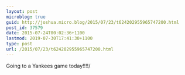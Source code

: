 ```yaml
---
layout: post
microblog: true
guid: http://joshua.micro.blog/2015/07/23/t624202955965747200.html
post_id: 37579
date: 2015-07-24T00:02:36+1100
lastmod: 2019-07-30T17:41:30+1100
type: post
url: /2015/07/23/t624202955965747200.html
---
```

Going to a Yankees game today!!!!/
